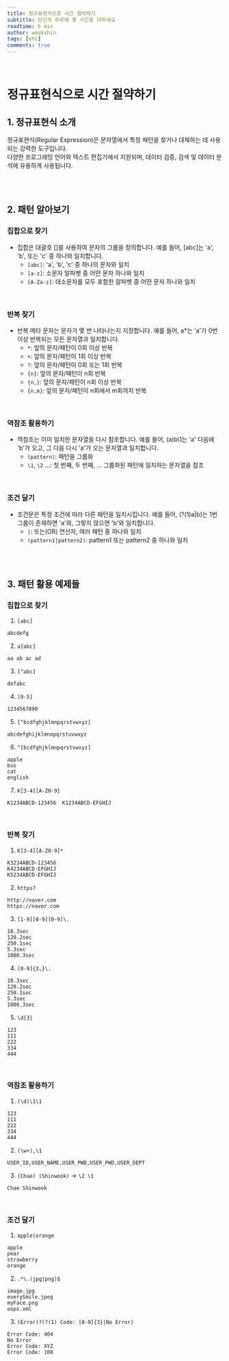 ```yaml
---
title: 정규표현식으로 시간 절약하기
subtitle: 당신의 하루에 몇 시간을 더하세요
readtime: 6 min
author: wookshin
tags: [etc]
comments: true
---
```


<br/>

# 정규표현식으로 시간 절약하기

## 1. 정규표현식 소개

정규표현식(Regular Expression)은 문자열에서 특정 패턴을 찾거나 대체하는 데 사용되는 강력한 도구입니다.  
다양한 프로그래밍 언어와 텍스트 편집기에서 지원되며, 데이터 검증, 검색 및 데이터 분석에 유용하게 사용됩니다.

<br/><br/>

## 2. 패턴 알아보기

### 집합으로 찾기
- 집합은 대괄호 []를 사용하여 문자의 그룹을 정의합니다. 예를 들어, [abc]는 'a', 'b', 또는 'c' 중 하나와 일치합니다.
  * `[abc]`: 'a', 'b', 'c' 중 하나의 문자와 일치
  * `[a-z]`: 소문자 알파벳 중 어떤 문자 하나와 일치
  * `[A-Za-z]`: 대소문자를 모두 포함한 알파벳 중 어떤 문자 하나와 일치

<br/>

### 반복 찾기
- 반복 메타 문자는 문자가 몇 번 나타나는지 지정합니다. 예를 들어, a*는 'a'가 0번 이상 반복되는 모든 문자열과 일치합니다.
  * `*`: 앞의 문자/패턴이 0회 이상 반복
  * `+`: 앞의 문자/패턴이 1회 이상 반복
  * `?`: 앞의 문자/패턴이 0회 또는 1회 반복
  * `{n}`: 앞의 문자/패턴이 n회 반복
  * `{n,}`: 앞의 문자/패턴이 n회 이상 반복
  * `{n,m}`: 앞의 문자/패턴이 n회에서 m회까지 반복

<br/>

### 역참조 활용하기
- 역참조는 이미 일치한 문자열을 다시 참조합니다. 예를 들어, (a)b\1는 'a' 다음에 'b'가 오고, 그 다음 다시 'a'가 오는 문자열과 일치합니다.
  * `(pattern)`: 패턴을 그룹화
  * `\1`, `\2` ...: 첫 번째, 두 번째, ... 그룹화된 패턴에 일치하는 문자열을 참조

<br/>

### 조건 달기
- 조건문은 특정 조건에 따라 다른 패턴을 일치시킵니다. 예를 들어, (?(1)a|b)는 1번 그룹이 존재하면 'a'와, 그렇지 않으면 'b'와 일치합니다.
  * `|`: 또는(OR) 연산자, 여러 패턴 중 하나와 일치
  * `(pattern1|pattern2)`: pattern1 또는 pattern2 중 하나와 일치

<br/><br/>

## 3. 패턴 활용 예제들

### 집합으로 찾기
1) `[abc]`

```
abcdefg
```

2) `a[abc]`

```
aa ab ac ad
```

3) `[^abc]`

```
defabc
```

4) `[0-5]`

```
1234567890
```

5) `[^bcdfghjklmnpqrstvwxyz]`

```
abcdefghijklmnopqrstuvwxyz
```

6) `^[bcdfghjklmnpqrstvwxyz]`

```
apple
bus
cat
english
```

7) `K[3-4][A-Z0-9]`

```
K1234ABCD-123456  K1234ABCD-EFGHIJ
```

<br/>

### 반복 찾기
1) `K[3-4][A-Z0-9]*`

```
K3234ABCD-123456
K4234ABCD-EFGHIJ
K5234ABCD-EFGHIJ
```

2) `https?`

```
http://naver.com
https://naver.com
```

3) `[1-9][0-9][0-9]\.`

```
10.3sec
120.2sec
250.1sec
5.3sec
1000.3sec
```

4) `[0-9]{3,}\.`

```
10.3sec
120.2sec
250.1sec
5.3sec
1000.3sec
```

5) `\d{3}`

```
123
111
222
334
444
```

<br/>

### 역참조 활용하기
1) `(\d)\1\1`

```
123
111
222
334
444
```

2) `(\w+),\1`

```
USER_ID,USER_NAME,USER_PWD,USER_PWD,USER_DEPT 
```

3) `(Chae) (Shinwook)` → `\2 \1`

```
Chae Shinwook
```

<br/>

### 조건 달기
1) `apple|orange`

```
apple
pear
strawberry
orange
```
  
2) `.*\.(jpg|png)$`

```
image.jpg
everySmile.jpeg
myFace.png
oops.xml
```

3) `(Error)?(?(1) Code: [0-9]{3}|No Error)`

```
Error Code: 404
No Error
Error Code: XYZ
Error Code: 100
```


<br/><br/><br/><br/><br/>
